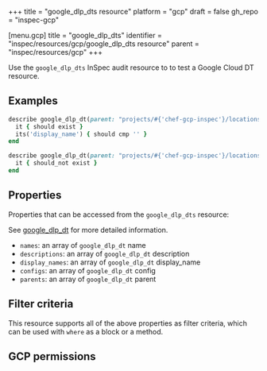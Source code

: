 +++
title = "google_dlp_dts resource"
platform = "gcp"
draft = false
gh_repo = "inspec-gcp"

[menu.gcp]
title = "google_dlp_dts"
identifier = "inspec/resources/gcp/google_dlp_dts resource"
parent = "inspec/resources/gcp"
+++

Use the `google_dlp_dts` InSpec audit resource to to test a Google Cloud DT resource.

## Examples

```ruby
describe google_dlp_dt(parent: "projects/#{'chef-gcp-inspec'}/locations/#{''}", name: '') do
  it { should exist }
  its('display_name') { should cmp '' }
end

describe google_dlp_dt(parent: "projects/#{'chef-gcp-inspec'}/locations/#{''}", name: 'nonexistent') do
  it { should_not exist }
end

```

## Properties

Properties that can be accessed from the `google_dlp_dts` resource:

See [google_dlp_dt](google_dlp_dt) for more detailed information.

  * `names`: an array of `google_dlp_dt` name
  * `descriptions`: an array of `google_dlp_dt` description
  * `display_names`: an array of `google_dlp_dt` display_name
  * `configs`: an array of `google_dlp_dt` config
  * `parents`: an array of `google_dlp_dt` parent

## Filter criteria

This resource supports all of the above properties as filter criteria, which can be used
with `where` as a block or a method.

## GCP permissions
